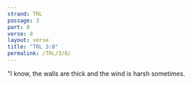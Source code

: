 ```yaml
---
strand: TRL
passage: 3
part: 0
verse: 8
layout: verse
title: "TRL 3:8"
permalink: /TRL/3/8/
---
```

"I know, the walls are thick and the wind is harsh sometimes.
